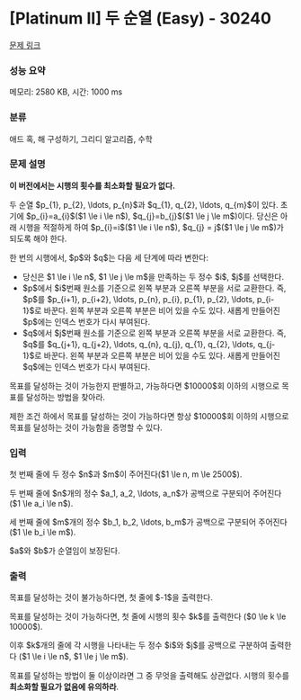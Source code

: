 # [Platinum II] 두 순열 (Easy) - 30240 

[문제 링크](https://www.acmicpc.net/problem/30240) 

### 성능 요약

메모리: 2580 KB, 시간: 1000 ms

### 분류

애드 혹, 해 구성하기, 그리디 알고리즘, 수학

### 문제 설명

<p><strong>이 버전에서는 시행의 횟수를 최소화할 필요가 없다.</strong></p>

<p>두 순열 $p_{1}, p_{2}, \ldots, p_{n}$과 $q_{1}, q_{2}, \ldots, q_{m}$이 있다. 초기에 $p_{i}=a_{i}$($1 \le i \le n$), $q_{j}=b_{j}$($1 \le j \le m$)이다. 당신은 아래 시행을 적절하게 하여 $p_{i}=i$($1 \le i \le n$), $q_{j} = j$($1 \le j \le m$)가 되도록 해야 한다.</p>

<p>한 번의 시행에서, $p$와 $q$는 다음 세 단계에 따라 변한다:</p>

<ul>
	<li>당신은 $1 \le i \le n$, $1 \le j \le m$을 만족하는 두 정수 $i$, $j$를 선택한다.</li>
	<li>$p$에서 $i$번째 원소를 기준으로 왼쪽 부분과 오른쪽 부분을 서로 교환한다. 즉, $p$를 $p_{i+1}, p_{i+2}, \ldots, p_{n}, p_{i}, p_{1}, p_{2}, \ldots, p_{i-1}$로 바꾼다. 왼쪽 부분과 오른쪽 부분은 비어 있을 수도 있다. 새롭게 만들어진 $p$에는 인덱스 번호가 다시 부여된다.</li>
	<li>$q$에서 $j$번째 원소를 기준으로 왼쪽 부분과 오른쪽 부분을 서로 교환한다. 즉, $q$를 $q_{j+1}, q_{j+2}, \ldots, q_{n}, q_{j}, q_{1}, q_{2}, \ldots, q_{j-1}$로 바꾼다. 왼쪽 부분과 오른쪽 부분은 비어 있을 수도 있다. 새롭게 만들어진 $q$에는 인덱스 번호가 다시 부여된다.</li>
</ul>

<p>목표를 달성하는 것이 가능한지 판별하고, 가능하다면 $10000$회 이하의 시행으로 목표를 달성하는 방법을 찾아라.</p>

<p>제한 조건 하에서 목표를 달성하는 것이 가능하다면 항상 $10000$회 이하의 시행으로 목표를 달성하는 것이 가능함을 증명할 수 있다.</p>

### 입력 

 <p>첫 번째 줄에 두 정수 $n$과 $m$이 주어진다($1 \le n, m \le 2500$).</p>

<p>두 번째 줄에 $n$개의 정수 $a_1, a_2, \ldots, a_n$가 공백으로 구분되어 주어진다 ($1 \le a_i \le n$).</p>

<p>세 번째 줄에 $m$개의 정수 $b_1, b_2, \ldots, b_m$가 공백으로 구분되어 주어진다 ($1 \le b_i \le m$).</p>

<p>$a$와 $b$가 순열임이 보장된다.</p>

### 출력 

 <p>목표를 달성하는 것이 불가능하다면, 첫 줄에 $-1$을 출력한다.</p>

<p>목표를 달성하는 것이 가능하다면, 첫 줄에 시행의 횟수 $k$를 출력한다 ($0 \le k \le 10000$).</p>

<p>이후 $k$개의 줄에 각 시행을 나타내는 두 정수 $i$와 $j$를 공백으로 구분하여 출력한다 ($1 \le i \le n$, $1 \le j \le m$).</p>

<p>목표를 달성하는 방법이 둘 이상이라면 그 중 무엇을 출력해도 상관없다. 시행의 횟수를 <strong>최소화할 필요가 없음에 유의하라</strong>.</p>

